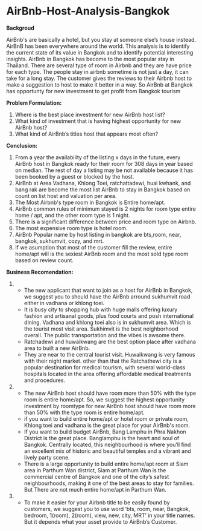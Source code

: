 # AirBnb-Host-Analysis-Bangkok

**Backgroud**

AirBnb's are basically a hotel, but you stay at someone else’s house instead. AirBnB has been everywhere around the world. This analysis is to identify the current state of its value in Bangkok and to identify potential interesting insights. AirBnb in Bangkok has become to the most popular stay in Thailand. There are several type of room in Airbnb and they are have price for each type. The people stay in airbnb sometime is not just a day, it can take for a long stay. The customer gives the reviews to their Airbnb host to make a suggestion to host to make it better in a way. So AirBnb at Bangkok has opportunty for new investment to get profit from Bangkok tourism


**Problem Formulation:**

1. Where is the best place investment for new AirBnb host list? 
2. What kind of investment that is having highest opportunity for new AirBnb host? 
3. What kind of AirBnb’s titles host that appears most often?

**Conclusion:**
1. From a year the availability of the listing x days in the future, every AirBnb host in Bangkok ready for their room for 308 days in year based on median. The rest of day a listing may be not available because it has been booked by a guest or blocked by the host. 
2. AirBnb at Area Vadhana, Khlong Toei, ratchattadewi, huai kwhank, and bang rak are become the most list AirBnb to stay in Bangkok based on  count on list host and valuation per area.
3. The Most Airbnb's type room in Bangkok is Entire home/apt.
4. AirBnb common rules of minimum stayed is 2 nights for room type entire home / apt, and the other room type is 1 night.
5. There is a significant difference between price and room type on Airbnb.
5. The most expensive room type is hotel room.
6. AirBnb Popular name by host listing in bangkok are bts,room, near, bangkok, sukhumvit, cozy, and mrt.
7. If we asumption that most of the customer fill the review, entire home/apt will is the sexiest AirBnb room and the most sold type room based on review count.

**Business Recomendation:**

1. - The new applicant that want to join as a host for AirBnb in Bangkok, we suggest you to should have the AirBnb arround sukhumvit road either in vadhana or khlong toei. 
   - It is busy city to shopping hub with huge malls offering luxury fashion and artisanal goods, plus food courts and posh international dining. Vadhana and khlong toei also is in sukhumvit area. Which is the tourist most visit area. Sukhimvit is the best neighborhood overall. The public transportation and the vibes is awsome there.
   - Ratchadewi and  huwaikwang are the best option place after vadhana area to built a new AirBnb. 
   - They are near to the central tourist visit. Huwaikwang is very famous with their night market. other than that the Ratchathewi city is a popular destination for medical tourism, with several world-class hospitals located in the area offering affordable medical treatments and procedures.
2. - The new AirBnb host should have room more than 50% with the type room is entire home/apt. So, we suggest the highest opportunity investment by roomtype for new AirBnb host should have room more than 50% with the type room is entire home/apt.
   - if you want to build entire home/apt or hotel room or private room, Khlong toei and vadhana is the great place for your AirBnb's room.
   - If you want to build budget AirBnb, Bang Lamphu in Phra Nakhon District is the great place. Banglamphu is the heart and soul of Bangkok. Centrally located, this neighbourhood is where you’ll find an excellent mix of historic and beautiful temples and a vibrant and lively party scene.
   - There is a large opportunity to build entire home/apt room at Siam area in Parthum Wan district, Siam at Parthum Wan is the commercial centre of Bangkok and one of the city’s safest neighbourhoods, making it one of the best areas to stay for families. But There are not much entire home/apt in Parthum Wan.
3. - To make it easier for your Airbnb title to be easily found by customers, we suggest you to use word ‘bts, room, near, Bangkok, bedroom, 1(room), 2(room), view, new, city, MRT’ in your title names. But it depends what your asset provide to AirBnb’s Customer.
